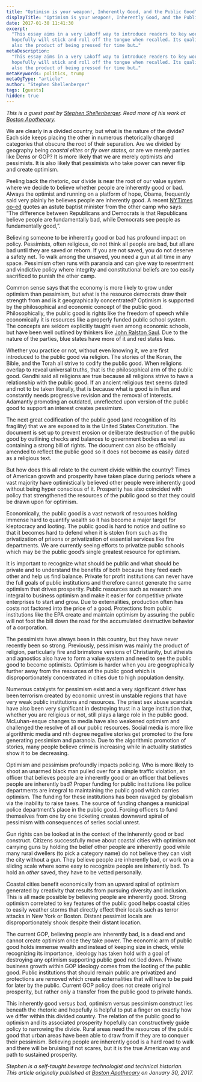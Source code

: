 ```yaml
---
title: "Optimism is your weapon!, Inherently Good, and the Public Good"
displayTitle: "Optimism is your weapon!, Inherently Good, and the Public Good"
date: 2017-01-30 11:41:30
excerpt:
  "This essay aims in a very Lakoff way to introduce readers to key words that
  hopefully will stick and roll off the tongue when recalled. Its quality is
  also the product of being pressed for time but…"
metaDescription:
  "This essay aims in a very Lakoff way to introduce readers to key words that
  hopefully will stick and roll off the tongue when recalled. Its quality is
  also the product of being pressed for time but…"
metaKeywords: politics, trump
metaOgType: "article"
author: "Stephen Shellenberger"
tags: [guests]
hidden: true
---
```


<aside>
  <em>This is a guest post by
    <a href="https://twitter.com/b_apothecary" rel="nofollow">
    Stephen Shellenberger</a>. Read more of his work at
    <a href="https://bostonapothecary.com" rel="nofollow">Boston Apothecary</a>.
  </em>
</aside>

We are clearly in a divided country, but what is the nature of the divide? Each
side keeps placing the other in numerous rhetorically charged categories that
obscure the root of their separation. Are we divided by geography being _coastal
elites_ or _fly over states,_ or are we merely parties like Dems or GOP? It is
more likely that we are merely optimists and pessimists. It is also likely that
pessimists who take power can never flip and create optimism.

Peeling back the rhetoric, our divide is near the root of our value system where
we decide to believe whether people are inherently good or bad. Always the
optimist and running on a platform of hope, Obama, frequently said very plainly
he believes people are inherently good. A recent
[NYTimes op-ed](https://mobile.nytimes.com/2017/01/05/opinion/why-rural-america-voted-for-trump.html)
quotes an astute baptist minister from the other camp who says: “The difference
between Republicans and Democrats is that Republicans believe people are
fundamentally bad, while Democrats see people as fundamentally good,”.

Believing someone to be inherently good or bad has profound impact on policy.
Pessimists, often religious, do not think all people are bad, but all are bad
until they are saved or reborn. If you are not saved, you do not deserve a
safety net. To walk among the unsaved, you need a gun at all time in any space.
Pessimism often runs with paranoia and can give way to resentment and vindictive
policy where integrity and constitutional beliefs are too easily sacrificed to
punish the other camp.

Common sense says that the economy is more likely to grow under optimism than
pessimism, but what is the resource democrats draw their strength from and is it
geographically concentrated? Optimism is supported by the philosophical and
economic concept of the public good. Philosophically, the public good is rights
like the freedom of speech while economically it is resources like a properly
funded public school system. The concepts are seldom explicitly taught even
among economic schools, but have been well outlined by thinkers like
[John Ralston Saul](https://www.amazon.com/Unconscious-Civilization-John-Ralston-Saul/dp/0684871084/ref=sr_1_2?ie=UTF8&qid=1485716776&sr=8-2&keywords=john+ralston+saul).
Due to the nature of the parties, blue states have more of it and red states
less.

Whether you practice or not, without even knowing it, we are first introduced to
the public good via religion. The stories of the Koran, the Bible, and the Torah
all strive to codify the public good. When religions overlap to reveal universal
truths, that is the philosophical arm of the public good. Gandhi said all
religions are true because all religions strive to have a relationship with the
public good. If an ancient religious text seems dated and not to be taken
literally, that is because what is good is in flux and constantly needs
progressive revision and the removal of interests. Adamantly promoting an
outdated, unreflected upon version of the public good to support an interest
creates pessimism.

The next great codification of the public good (and recognition of its
fragility) that we are exposed to is the United States Constitution. The
document is set up to prevent erosion or deliberate destruction of the public
good by outlining checks and balances to government bodies as well as containing
a strong bill of rights. The document can also be officially amended to reflect
the public good so it does not become as easily dated as a religious text.

But how does this all relate to the current divide within the country? Times of
American growth and prosperity have taken place during periods where a vast
majority have optimistically believed other people were inherently good without
being hyper conscious of it. Prosperity has also coincided with policy that
strengthened the resources of the public good so that they could be drawn upon
for optimism.

Economically, the public good is a vast network of resources holding immense
hard to quantify wealth so it has become a major target for kleptocracy and
looting. The public good is hard to notice and outline so that it becomes hard
to defend when it is stolen from such as the privatization of prisons or
privatization of essential services like fire departments. We are currently
seeing efforts to privatize public schools which may be the public good’s single
greatest resource for optimism.

It is important to recognize what should be public and what should be private
and to understand the benefits of both because they feed each other and help us
find balance. Private for profit institutions can never have the full goals of
public institutions and therefore cannot generate the same optimism that drives
prosperity. Public resources such as research are integral to business optimism
and make it easier for competitive private enterprises to start and grow. Due to
externalities, production often has costs not factored into the price of a good.
Protections from public institutions like the EPA create and maintain optimism
by assuring the public will not foot the bill down the road for the accumulated
destructive behavior of a corporation.

The pessimists have always been in this country, but they have never recently
been so strong. Previously, pessimism was mainly the product of religion,
particularly fire and brimstone versions of Christianity, but atheists and
agnostics also have to form a value system and need to see the public good to
become optimists. Optimism is harder when you are geographically further away
from the resources of the public good which is disproportionately concentrated
in cities due to high population density.

Numerous catalysts for pessimism exist and a very significant driver has been
terrorism created by economic unrest in unstable regions that have very weak
public institutions and resources. The priest sex abuse scandals have also been
very significant in destroying trust in a large institution that, whether you
are religious or not, still plays a large role in the public good. McLuhan-esque
changes to media have also weakened optimism and challenged the resolve of all
our public resources. Social media is more like algorithmic media and nth degree
negative stories get promoted to the fore generating pessimism and paranoia. Due
to the algorithmic promotion of stories, many people believe crime is increasing
while in actuality statistics show it to be decreasing.

Optimism and pessimism profoundly impacts policing. Who is more likely to shoot
an unarmed black man pulled over for a simple traffic violation, an officer that
believes people are inherently good or an officer that believes people are
inherently bad? Proper funding for public institutions like police departments
are integral to maintaining the public good which carries optimism. The funding
for these institutions has been ravaged by globalism via the inability to raise
taxes. The source of funding changes a municipal police department’s place in
the public good. Forcing officers to fund themselves from one by one ticketing
creates downward spiral of pessimism with consequences of series social unrest.

Gun rights can be looked at in the context of the inherently good or bad
construct. Citizens successfully move about coastal cities with optimism not
carrying guns by holding the belief other people are inherently good while many
rural dwellers (to pick a category name) do not believe they can visit the city
without a gun. They believe people are inherently bad, or work on a sliding
scale where some easy to recognize people are inherently bad. To hold an _other_
saved, they have to be vetted personally.

Coastal cities benefit economically from an upward spiral of optimism generated
by creativity that results from pursuing diversity and inclusion. This is all
made possible by believing people are inherently good. Strong optimism
correlated to key features of the public good helps coastal cities to easily
weather storms that directly effect their locals such as terror attacks in New
York or Boston. Distant pessimist locals are disproportionately shook despite
their distant location.

The current GOP, believing people are inherently bad, is a dead end and cannot
create optimism once they take power. The economic arm of public good holds
immense wealth and instead of keeping size in check, while recognizing its
importance, ideology has taken hold with a goal of destroying any optimism
supporting public good not tied down. Private business growth within GOP
ideology comes from the looting of the public good. Public institutions that
should remain public are privatized and protections are removed which create
externalities that will have to be paid for later by the public. Current GOP
policy does not create original prosperity, but rather only a transfer from the
public good to private hands.

This inherently good versus bad, optimism versus pessimism construct lies
beneath the rhetoric and hopefully is helpful to put a finger on exactly how we
differ within this divided country. The relation of the public good to optimism
and its associated prosperity hopefully can constructively guide policy to
narrowing the divide. Rural areas need the resources of the public good that
urban areas have been able to draw from if they are to conquer their pessimism.
Believing people are inherently good is a hard road to walk and there will be
bruising if not scares, but it is the true American way and path to sustained
prosperity.

<aside>
  <em>
    Stephen is a self-taught beverage technologist and technical historian.
    <br>
    This article originally published at
    <a href="https://www.bostonapothecary.com/optimism-is-your-weapon-inherently-good-and-the-public-good/"
      rel="nofollow">Boston Apothecary</a>
    on January 30, 2017.
  </em>
</aside>
